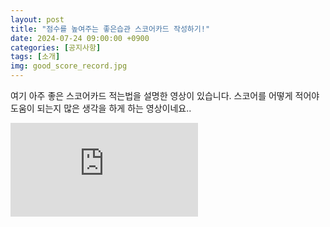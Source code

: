 ```yaml
---
layout: post
title: "점수를 높여주는 좋은습관 스코어카드 작성하기!"
date: 2024-07-24 09:00:00 +0900
categories: [공지사항]
tags: [소개]
img: good_score_record.jpg
---
```

여기 아주 좋은 스코어카드 적는법을 설명한 영상이 있습니다.
스코어를 어떻게 적어야 도움이 되는지 많은 생각을 하게 하는 영상이네요.. 
<iframe src="https://www.youtube.com/embed/QDqzMQie_1M" title="점수를 높여주는 좋은습관 OOOOO 작성하기!｜ 골프인을 만나다 ｜ 민학수의 All That Golf" frameborder="0" allow="accelerometer; autoplay; clipboard-write; encrypted-media; gyroscope; picture-in-picture; web-share" referrerpolicy="strict-origin-when-cross-origin" allowfullscreen></iframe>